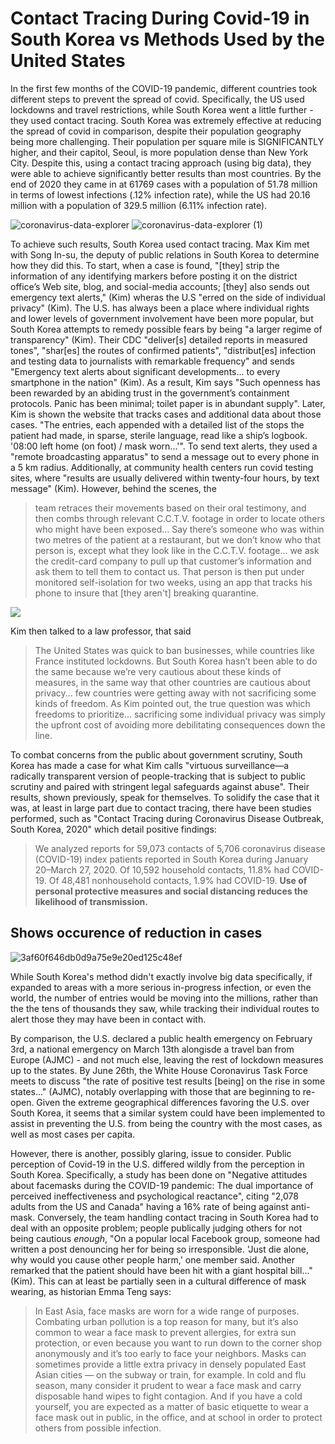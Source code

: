 # Contact Tracing During Covid-19 in South Korea vs Methods Used by the United States
In the first few months of the COVID-19 pandemic, different countries took different steps to prevent the spread of covid. Specifically, the US used lockdowns and travel restrictions, while South Korea went a little further - they used contact tracing. South Korea was extremely effective at reducing the spread of covid in comparison, despite their population geography being more challenging. Their population per square mile is SIGNIFICANTLY higher, and their capitol, Seoul, is more population dense than New York City. Despite this, using a contact tracing approach (using big data), they were able to achieve significantly better results than most countries. By the end of 2020 they came in at 61769 cases with a population of 51.78 million in terms of lowest infections (.12% infection rate), while the US had 20.16 million with a population of 329.5 million (6.11% infection rate).

![coronavirus-data-explorer](https://user-images.githubusercontent.com/65786240/144341023-7560a31c-cf47-4242-b9ae-1a8860865c43.png)
![coronavirus-data-explorer (1)](https://user-images.githubusercontent.com/65786240/144341078-80eb4c2d-f608-4b96-a6fe-e8a9f840f494.png)


To achieve such results, South Korea used contact tracing. Max Kim met with Song In-su, the deputy of public relations in South Korea to determine how they did this. To start, when a case is found, "[they] strip the information of any identifying markers before posting it on the district office’s Web site, blog, and social-media accounts; [they] also sends out emergency text alerts," (Kim) wheras the U.S "erred on the side of individual privacy" (Kim). The U.S. has always been a place where individual rights and lower levels of government involvement have been more popular, but South Korea attempts to remedy possible fears by being "a larger regime of transparency" (Kim). Their CDC "deliver[s] detailed reports in measured tones", "shar[es] the routes of confirmed patients", "distribut[es] infection and testing data to journalists with remarkable frequency" and sends "Emergency text alerts about significant developments... to every smartphone in the nation" (Kim). As a result, Kim says "Such openness has been rewarded by an abiding trust in the government’s containment protocols. Panic has been minimal; toilet paper is in abundant supply". Later, Kim is shown the website that tracks cases and additional data about those cases. "The entries, each appended with a detailed list of the stops the patient had made, in sparse, sterile language, read like a ship’s logbook. '08:00 left home (on foot) / mask worn...'". To send text alerts, they used a "remote broadcasting apparatus" to send a message out to every phone in a 5 km radius. Additionally, at community health centers run covid testing sites, where "results are usually delivered within twenty-four hours, by text message" (Kim). However, behind the scenes, the 

> team retraces their movements based on their oral testimony, and then combs through relevant C.C.T.V. footage in order to locate others who might have been exposed... Say there’s someone who was within two metres of the patient at a restaurant, but we don’t know who that person is, except what they look like in the C.C.T.V. footage... we ask the credit-card company to pull up that customer’s information and ask them to tell them to contact us. That person is then put under monitored self-isolation for two weeks, using an app that tracks his phone to insure that [they aren't] breaking quarantine.

![](https://user-images.githubusercontent.com/65786240/144350843-e50c3400-955b-4676-97c3-8e41c95062b6.png)

Kim then talked to a law professor, that said

>The United States was quick to ban businesses, while countries like France instituted lockdowns. But South Korea hasn’t been able to do the same because we’re very cautious about these kinds of measures, in the same way that other countries are cautious about privacy... few countries were getting away with not sacrificing some kinds of freedom. As Kim pointed out, the true question was which freedoms to prioritize... sacrificing some individual privacy was simply the upfront cost of avoiding more debilitating consequences down the line.

To combat concerns from the public about government scrutiny, South Korea has made a case for what Kim calls "virtuous surveillance—a radically transparent version of people-tracking that is subject to public scrutiny and paired with stringent legal safeguards against abuse". Their results, shown previously, speak for themselves. To solidify the case that it was, at least in large part due to contact tracing, there have been studies performed, such as "Contact Tracing during Coronavirus Disease Outbreak, South Korea, 2020" which detail positive findings:

>We analyzed reports for 59,073 contacts of 5,706 coronavirus disease (COVID-19) index patients reported in South Korea during January 20–March 27, 2020. Of 10,592 household contacts, 11.8% had COVID-19. Of 48,481 nonhousehold contacts, 1.9% had COVID-19. **Use of personal protective measures and social distancing reduces the likelihood of transmission.**

## Shows occurence of reduction in cases

![3af60f646db0d9a75e9e20ed125c48ef](https://user-images.githubusercontent.com/65786240/144351658-9d882450-56fb-481b-8c56-23705b16b6c4.png)

While South Korea's method didn't exactly involve big data specifically, if expanded to areas with a more serious in-progress infection, or even the world, the number of entries would be moving into the millions, rather than the the tens of thousands they saw, while tracking their individual routes to alert those they may have been in contact with.

By comparison, the U.S. declared a public health emergency on February 3rd, a national emergency on March 13th alongisde a travel ban from Europe (AJMC) - and not much else, leaving the rest of lockdown measures up to the states. By June 26th, the White House Coronavirus Task Force meets to discuss "the rate of positive test results [being] on the rise in some states..." (AJMC), notably overlapping with those that are beginning to re-open. Given the extreme geographical differences favoring the U.S. over South Korea, it seems that a similar system could have been implemented to assist in preventing the U.S. from being the country with the most cases, as well as most cases per capita.

However, there is another, possibly glaring, issue to consider. Public perception of Covid-19 in the U.S. differed wildly from the perception in South Korea. Specifically, a study has been done on "Negative attitudes about facemasks during the COVID-19 pandemic: The dual importance of perceived ineffectiveness and psychological reactance", citing "2,078 adults from the US and Canada" having a 16% rate of being against anti-mask. Conversely, the team handling contact tracing in South Korea had to deal with an opposite problem; people publically judging others for not being cautious *enough*, "On a popular local Facebook group, someone had written a post denouncing her for being so irresponsible. 'Just die alone, why would you cause other people harm,' one member said. Another remarked that the patient should have been hit with a giant hospital bill..." (Kim). This can at least be partially seen in a cultural difference of mask wearing, as historian Emma Teng says:

>In East Asia, face masks are worn for a wide range of purposes. Combating urban pollution is a top reason for many, but it’s also common to wear a face mask to prevent allergies, for extra sun protection, or even because you want to run down to the corner shop anonymously and it’s too early to face your neighbors.
>Masks can sometimes provide a little extra privacy in densely populated East Asian cities — on the subway or train, for example. In cold and flu season, many consider it prudent to wear a face mask and carry disposable hand wipes to fight contagion. And if you have a cold yourself, you are expected as a matter of basic etiquette to wear a face mask out in public, in the office, and at school in order to protect others from possible infection.
